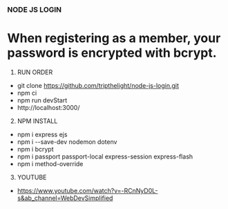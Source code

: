 ### NODE JS LOGIN
# When registering as a member, your password is encrypted with bcrypt.

1. RUN ORDER
- git clone https://github.com/tripthelight/node-js-login.git
- npm ci
- npm run devStart
- http://localhost:3000/

2. NPM INSTALL
- npm i express ejs
- npm i --save-dev nodemon dotenv
- npm i bcrypt
- npm i passport passport-local express-session express-flash
- npm i method-override

3. YOUTUBE
- https://www.youtube.com/watch?v=-RCnNyD0L-s&ab_channel=WebDevSimplified